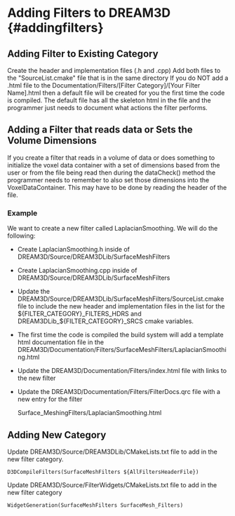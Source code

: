 Adding Filters to DREAM3D {#addingfilters}
=========

## Adding Filter to Existing Category

Create the header and implementation files (.h and .cpp)
Add both files to the "SourceList.cmake" file that is in the same directory
If you do NOT add a .html file to the Documentation/Filters/[Filter Category]/[Your Filter Name].html
then a default file will be created for you the first time the code is compiled. The default file
has all the skeleton html in the file and the programmer just needs to document what actions
the filter performs.

## Adding a Filter that reads data or Sets the Volume Dimensions
If you create a filter that reads in a volume of data or does something to initialize the voxel data container with a set of dimensions based from the user or from the file being read then during the dataCheck() method the programmer needs to remember to also set those dimensions into the VoxelDataContainer. This may have to be done by reading the header of the file.


### Example
  We want to create a new filter called LaplacianSmoothing. We will do the following:

- Create LaplacianSmoothing.h inside of DREAM3D/Source/DREAM3DLib/SurfaceMeshFilters
- Create LaplacianSmoothing.cpp inside of DREAM3D/Source/DREAM3DLib/SurfaceMeshFilters
- Update the DREAM3D/Source/DREAM3DLib/SurfaceMeshFilters/SourceList.cmake file to include the
new header and implementation files in the list for the ${FILTER_CATEGORY}_FILTERS_HDRS and
DREAM3DLib_${FILTER_CATEGORY}_SRCS cmake variables.
- The first time the code is compiled the build system will add a template html documentation
file in the DREAM3D/Documentation/Filters/SurfaceMeshFilters/LaplacianSmoothing.html
- Update the DREAM3D/Documentation/Filters/index.html file with links to the new filter
- Update the DREAM3D/Documentation/Filters/FilterDocs.qrc file with a new entry for the filter

    Surface_MeshingFilters/LaplacianSmoothing.html

## Adding New Category

Update DREAM3D/Source/DREAM3DLib/CMakeLists.txt file to add in the new filter
category.


    D3DCompileFilters(SurfaceMeshFilters ${AllFiltersHeaderFile})


Update DREAM3D/Source/FilterWidgets/CMakeLists.txt file to add in the new filter
category


    WidgetGeneration(SurfaceMeshFilters SurfaceMesh_Filters)



